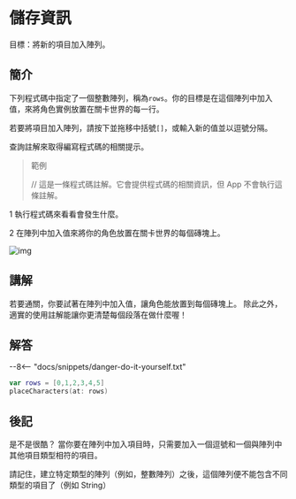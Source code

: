 # 儲存資訊

目標：將新的項目加入陣列。

## 簡介

下列程式碼中指定了一個整數陣列，稱為`rows`。你的目標是在這個陣列中加入值，來將角色實例放置在關卡世界的每一行。

若要將項目加入陣列，請按下並拖移中括號`[]`，或輸入新的值並以逗號分隔。

查詢註解來取得編寫程式碼的相關提示。
>範例
>
> //  這是一條程式碼註解。它會提供程式碼的相關資訊，但 App 不會執行這條註解。

1   執行程式碼來看看會發生什麼。

2   在陣列中加入值來將你的角色放置在關卡世界的每個磚塊上。

![img](https://imagedelivery.net/cdkaXPuFls5qlrh3GM4hfA/652c7590-ef26-4fdd-9f25-3dd8f9c46900/public)

## 講解

若要通關，你要試著在陣列中加入值，讓角色能放置到每個磚塊上。
除此之外，適實的使用註解能讓你更清楚每個段落在做什麼喔！

## 解答

--8<-- "docs/snippets/danger-do-it-yourself.txt"

```swift linenums="1"
var rows = [0,1,2,3,4,5]
placeCharacters(at: rows)
```

## 後記

是不是很酷？
當你要在陣列中加入項目時，只需要加入一個逗號和一個與陣列中其他項目類型相符的項目。

請記住，建立特定類型的陣列（例如，整數陣列）之後，這個陣列便不能包含不同類型的項目了（例如 String）

